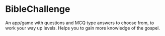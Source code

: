 BibleChallenge
==============
An app/game with questions and MCQ type answers to choose from, to work your way up levels. Helps you to gain more knowledge of the gospel.
